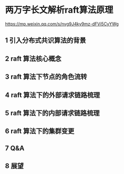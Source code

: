 # 两万字长文解析raft算法原理

https://mp.weixin.qq.com/s/nvg9J4ky9mz-dFVi5CyYWg

## 1 引入分布式共识算法的背景

## 2 raft 算法核心概念

## 3 raft 算法下节点的角色流转

## 4 raft 算法下的外部请求链路梳理

## 5 raft 算法下的内部请求链路梳理

## 6 raft 算法下的集群变更

## 7 Q&A

## 8 展望
